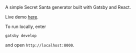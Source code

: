 A simple Secret Santa generator built with Gatsby and React.

Live demo <a href="https://secretsantagenerator.vercel.app"/>here</a>.

To run locally, enter

  ```
  gatsby develop
  ```
and open `http://localhost:8000`.

